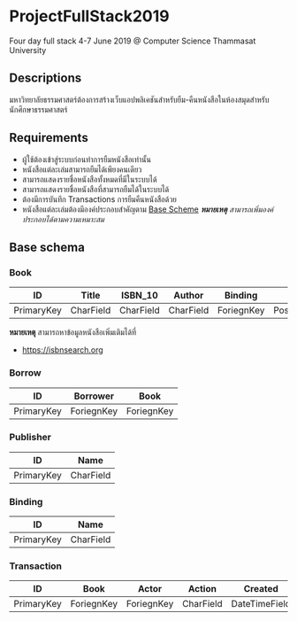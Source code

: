 # ProjectFullStack2019
Four day full stack 4-7 June 2019 @ Computer Science Thammasat University


## Descriptions
มหาวิทยาลัยธรรมศาสตร์ต้องการสร้างเว็บแอปพลิเคชันสำหรับยืม-คืนหนังสือในห้องสมุดสำหรับนักศึกษาธรรมศาสตร์

## Requirements
- ผู้ใช้ต้องเข้าสู่ระบบก่อนทำการยืมหนังสือเท่านั้น
- หนังสือแต่ละเล่มสามารถยืมได้เพียงคนเดียว
- สามารถแสดงรายชื่อหนังสือทั้งหมดที่มีในระบบได้
- สามารถแสดงรายชื่อหนังสือที่สามารถยืมได้ในระบบได้
- ต้องมีการบันทึก Transactions การยืมคืนหนังสือด้วย
- หนังสือแต่ละเล่มต้องมีองค์ประกอบสำคัญตาม [Base Scheme](#base-schema) _**หมายเหตุ** สามารถเพิ่มองค์ประกอบได้ตามความเหมาะสม_

## Base schema
### Book  

| ID | Title | ISBN_10 | Author | Binding | Year | Publisher |  
| :---: | :---: | :---: | :---: | :---: | :---: | :--: |
| PrimaryKey | CharField | CharField | CharField |  ForiegnKey | PositiveSmallInteger |  ForiegnKey |

**หมายเหตุ** สามารถหาข้อมูลหนังสือเพิ่มเติมได้ที่
- https://isbnsearch.org

### Borrow

| ID | Borrower | Book |  
| :--: | :--: | :--: |
| PrimaryKey | ForiegnKey | ForiegnKey |  


### Publisher  

| ID | Name |   
| :---: | :---: |  
| PrimaryKey | CharField | 

### Binding  

| ID | Name |   
| :---: | :---: |  
| PrimaryKey | CharField | 

### Transaction

| ID | Book | Actor | Action | Created  |  
| :---: | :---: | :---: | :---: | :---: |
| PrimaryKey | ForiegnKey | ForiegnKey | CharField | DateTimeField | 